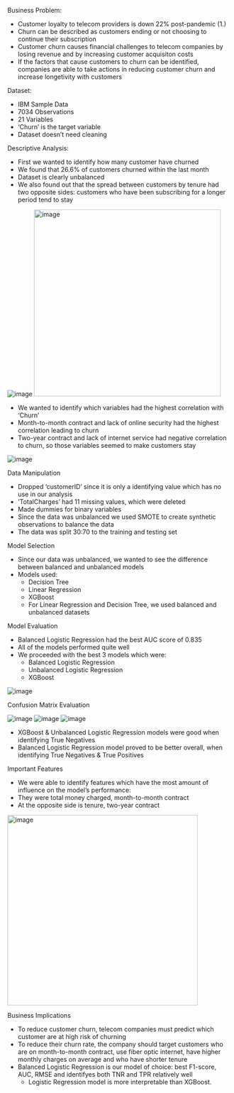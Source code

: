 Business Problem:

 - Customer loyalty to telecom providers is down 22% post-pandemic (1.)
 - Churn can be described as customers ending or not choosing to continue their subscription
 - Customer churn causes financial challenges to telecom companies by losing revenue and by increasing customer acquisiton costs
 - If the factors that cause customers to churn can be identified, companies are able to take actions in reducing customer churn and increase longetivity with customers

Dataset:

 - IBM Sample Data
 - 7034 Observations
 - 21 Variables
 - ‘Churn’ is the target variable
 - Dataset doesn’t need cleaning 

Descriptive Analysis:

 - First we wanted to identify how many customer have churned 
 - We found that 26.6% of customers churned within the last month
 - Dataset is clearly unbalanced
 - We also found out that the spread between customers by tenure had two opposite sides: customers who have been subscribing for a longer period tend to stay

![image](https://github.com/user-attachments/assets/f589ef83-1fca-4c6b-b73b-35cfd7b58f12) <img width="421" alt="image" src="https://github.com/user-attachments/assets/5ff2bbae-d1af-4a8a-b41e-50e1aadfb5a6">

 - We wanted to identify which variables had the highest correlation with ‘Churn’
 - Month-to-month contract and lack of online security had the highest correlation leading to churn
 - Two-year contract and lack of internet service had negative correlation to churn, so those variables seemed to make customers stay

![image](https://github.com/user-attachments/assets/41dc3d04-c333-4ae9-b371-737de0e8e8b9)

Data Manipulation

 - Dropped ‘customerID’ since it is only a identifying value which has no use in our analysis
 - ’TotalCharges’ had 11 missing values, which were deleted
 - Made dummies for binary variables
 - Since the data was unbalanced we used SMOTE to create synthetic observations to balance the data
 - The data was split 30:70 to the training and testing set

Model Selection

 - Since our data was unbalanced, we wanted to see the difference between balanced and unbalanced models
 - Models used:
    - Decision Tree
    - Linear Regression
    - XGBoost
    - For Linear Regression and Decision Tree, we used balanced and unbalanced datasets

Model Evaluation

 - Balanced Logistic Regression had the best AUC score of 0.835
 - All of the models performed quite well
 - We proceeded with the best 3 models which were:
    - Balanced Logistic Regression
    - Unbalanced Logistic Regression
    - XGBoost

![image](https://github.com/user-attachments/assets/4bc279b6-7d25-4bc2-91cb-4b18582ec987)

Confusion Matrix Evaluation

![image](https://github.com/user-attachments/assets/c5278dc4-680e-46dc-81e5-38043287e343) ![image](https://github.com/user-attachments/assets/48ac732f-e840-4622-a0c0-1a8841eea82d) ![image](https://github.com/user-attachments/assets/7e4fc335-8a01-45c1-99d0-94bdec8c494d)

 - XGBoost & Unbalanced Logistic Regression models were good when identifying True Negatives
 - Balanced Logistic Regression model proved to be better overall, when identifying True Negatives & True Positives

Important Features

 - We were able to identify features which have the most amount of influence on the model’s performance:
  - They were total money charged, month-to-month contract
  - At the opposite side is tenure, two-year contract

<img width="429" alt="image" src="https://github.com/user-attachments/assets/748e649b-27fa-4457-be3c-9746d4aa4bb4">

Business Implications

 - To reduce customer churn, telecom companies must predict which customer are at high risk of churning
 - To reduce their churn rate, the company should target customers who are on month-to-month contract, use fiber optic internet, have higher monthly charges on average and who have shorter tenure
 - Balanced Logistic Regression is our model of choice: best F1-score, AUC, RMSE and identifyes both TNR and TPR relatively well
    - Logistic Regression model is more interpretable than XGBoost.




